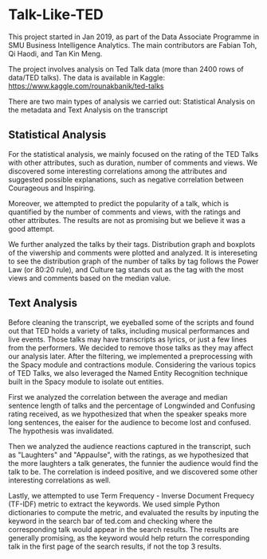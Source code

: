 # Talk-Like-TED
This project started in Jan 2019, as part of the Data Associate Programme in SMU Business Intelligence Analytics. 
The main contributors are Fabian Toh, Qi Haodi, and Tan Kin Meng. 

The project involves analysis on Ted Talk data (more than 2400 rows of data/TED talks). The data is available in Kaggle: https://www.kaggle.com/rounakbanik/ted-talks

There are two main types of analysis we carried out: Statistical Analysis on the metadata and Text Analysis on the transcript

<h2> Statistical Analysis </h2>

For the statistical analysis, we mainly focused on the rating of the TED Talks with other attributes, such as duration, number of comments and views. We discovered some interesting correlations among the attributes and suggested possible explanations, such as negative correlation between Courageous and Inspiring. 

Moreover, we attempted to predict the popularity of a talk, which is quantified by the number of comments and views, with the ratings and other attributes. The results are not as promising but we believe it was a good attempt. 

We further analyzed the talks by their tags. Distribution graph and boxplots of the viwership and comments were plotted and analyzed. It is intereseting to see the distribution graph of the number of talks by tag follows the Power Law (or 80:20 rule), and Culture tag stands out as the tag with the most views and comments based on the median value.

<h2> Text Analysis </h2>

Before cleaning the transcript, we eyeballed some of the scripts and found out that TED holds a variety of talks, including musical performances and live events. Those talks may have transcripts as lyrics, or just a few lines from the performers. We decided to remove those talks as they may affect our analysis later. After the filtering, we implemented a preprocessing with the Spacy module and contractions module. Considering the various topics of TED Talks, we also leveraged the Named Entity Recognition technique built in the Spacy module to isolate out entities. 

First we analyzed the correlation between the average and median sentence length of talks and the percentage of Longwinded and Confusing rating received, as we hypothesized that when the speaker speaks more long sentences, the eaiser for the audience to become lost and confused. The hypothesis was invalidated.

Then we analyzed the audience reactions captured in the transcript, such as "Laughters" and "Appaulse", with the ratings, as we hypothesized that the more laughters a talk generates, the funnier the audience would find the talk to be. The correlation is indeed positive, and we discovered some other interesting correlations as well. 

Lastly, we attempted to use Term Frequency - Inverse Document Frequecy (TF-IDF) metric to extract the keywords. We used simple Python dictionaries to compute the metric, and evaluated the results by inputing the keyword in the search bar of ted.com and checking where the corresponding talk would appear in the search results. The results are generally promising, as the keyword would help return the corresponding talk in the first page of the search results, if not the top 3 results.

